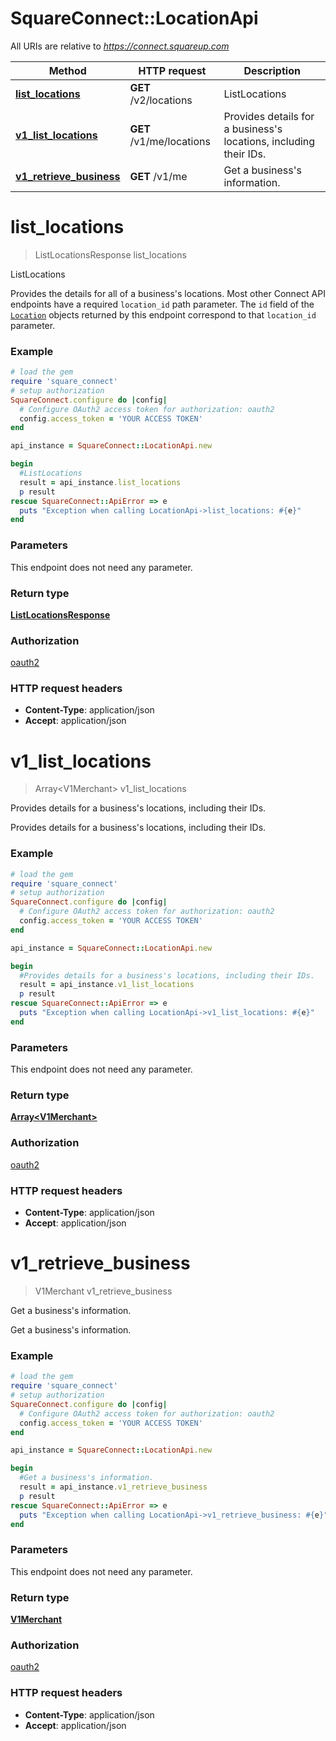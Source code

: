 # SquareConnect::LocationApi

All URIs are relative to *https://connect.squareup.com*

Method | HTTP request | Description
------------- | ------------- | -------------
[**list_locations**](LocationApi.md#list_locations) | **GET** /v2/locations | ListLocations
[**v1_list_locations**](LocationApi.md#v1_list_locations) | **GET** /v1/me/locations | Provides details for a business&#39;s locations, including their IDs.
[**v1_retrieve_business**](LocationApi.md#v1_retrieve_business) | **GET** /v1/me | Get a business&#39;s information.


# **list_locations**
> ListLocationsResponse list_locations

ListLocations

Provides the details for all of a business's locations.  Most other Connect API endpoints have a required `location_id` path parameter. The `id` field of the [`Location`](#type-location) objects returned by this endpoint correspond to that `location_id` parameter.

### Example
```ruby
# load the gem
require 'square_connect'
# setup authorization
SquareConnect.configure do |config|
  # Configure OAuth2 access token for authorization: oauth2
  config.access_token = 'YOUR ACCESS TOKEN'
end

api_instance = SquareConnect::LocationApi.new

begin
  #ListLocations
  result = api_instance.list_locations
  p result
rescue SquareConnect::ApiError => e
  puts "Exception when calling LocationApi->list_locations: #{e}"
end
```

### Parameters
This endpoint does not need any parameter.

### Return type

[**ListLocationsResponse**](ListLocationsResponse.md)

### Authorization

[oauth2](../README.md#oauth2)

### HTTP request headers

 - **Content-Type**: application/json
 - **Accept**: application/json



# **v1_list_locations**
> Array&lt;V1Merchant&gt; v1_list_locations

Provides details for a business's locations, including their IDs.

Provides details for a business's locations, including their IDs.

### Example
```ruby
# load the gem
require 'square_connect'
# setup authorization
SquareConnect.configure do |config|
  # Configure OAuth2 access token for authorization: oauth2
  config.access_token = 'YOUR ACCESS TOKEN'
end

api_instance = SquareConnect::LocationApi.new

begin
  #Provides details for a business's locations, including their IDs.
  result = api_instance.v1_list_locations
  p result
rescue SquareConnect::ApiError => e
  puts "Exception when calling LocationApi->v1_list_locations: #{e}"
end
```

### Parameters
This endpoint does not need any parameter.

### Return type

[**Array&lt;V1Merchant&gt;**](V1Merchant.md)

### Authorization

[oauth2](../README.md#oauth2)

### HTTP request headers

 - **Content-Type**: application/json
 - **Accept**: application/json



# **v1_retrieve_business**
> V1Merchant v1_retrieve_business

Get a business's information.

Get a business's information.

### Example
```ruby
# load the gem
require 'square_connect'
# setup authorization
SquareConnect.configure do |config|
  # Configure OAuth2 access token for authorization: oauth2
  config.access_token = 'YOUR ACCESS TOKEN'
end

api_instance = SquareConnect::LocationApi.new

begin
  #Get a business's information.
  result = api_instance.v1_retrieve_business
  p result
rescue SquareConnect::ApiError => e
  puts "Exception when calling LocationApi->v1_retrieve_business: #{e}"
end
```

### Parameters
This endpoint does not need any parameter.

### Return type

[**V1Merchant**](V1Merchant.md)

### Authorization

[oauth2](../README.md#oauth2)

### HTTP request headers

 - **Content-Type**: application/json
 - **Accept**: application/json



